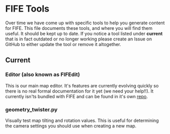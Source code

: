 FIFE Tools
==========

Over time we have come up with specific tools to help you generate content for
FIFE.  This file documents these tools, and where you will find them useful.
It should be kept up to date.  If you notice a tool listed under **current**
that is in fact outdated or no longer working please create an Issue on GitHub
to either update the tool or remove it altogether.

Current
-------

### Editor (also known as FIFEdit)

This is our main map editor.  It's features are currently evolving quickly so
there is no real formal documentation for it yet (we need your help!!).  It
currently isn'ts bundled with FIFE and can be found in it's own [repo](https://github.com/fifengine/fifengine-editor).

### geometry_twister.py

Visually test map tilting and rotation values.  This is useful for determining
the camera settings you should use when creating a new map.
